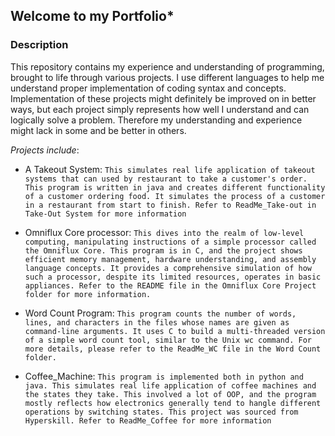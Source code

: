 ## Welcome to my Portfolio*

### Description
This repository contains my experience and understanding of programming, brought to life through various projects. I use different languages to help me understand proper implementation of coding syntax and concepts.
Implementation of these projects might definitely be improved on in better ways, but each project simply represents how well I understand and can logically solve a problem. Therefore my understanding and experience might lack in some and be better in others.

_Projects include_: 

- A Takeout System: `This simulates real life application of takeout systems that can used by restaurant to take a customer's order. This program is written in java and creates different functionality of a customer ordering food. It simulates the process of a customer in a restaurant from start to finish. Refer to ReadMe_Take-out in Take-Out System for more information`

- Omniflux Core processor: `This dives into the realm of low-level computing, manipulating instructions of a simple processor called the Omniflux Core. This program is in C, and the project shows efficient memory management, hardware understanding, and assembly language concepts. It provides a comprehensive simulation of how such a processor, despite its limited resources, operates in basic appliances. Refer to the README file in the Omniflux Core Project folder for more information.`

-  Word Count Program: `This program counts the number of words, lines, and characters in the files whose names are given as command-line arguments. It uses C to build a multi-threaded version of a simple word count tool, similar to the Unix wc command. For more details, please refer to the ReadMe_WC file in the Word Count folder.`

- Coffee_Machine: `This program is implemented both in python and java. This simulates real life application of coffee machines and the states they take. This involved a lot of OOP, and the program mostly reflects how electronics generally tend to hangle different operations by switching states. This project was sourced from Hyperskill. Refer to ReadMe_Coffee for more information`

